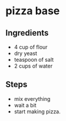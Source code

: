 # pizza base


## Ingredients
- 4 cup of flour
- dry yeast
- teaspoon of salt
- 2 cups of water

## Steps
- mix everything
- wait a bit
- start making pizza.